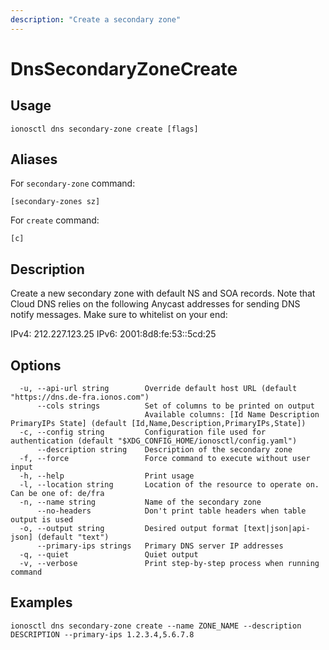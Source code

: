 ```yaml
---
description: "Create a secondary zone"
---
```


# DnsSecondaryZoneCreate

## Usage

```text
ionosctl dns secondary-zone create [flags]
```

## Aliases

For `secondary-zone` command:

```text
[secondary-zones sz]
```

For `create` command:

```text
[c]
```

## Description

Create a new secondary zone with default NS and SOA records. Note that Cloud DNS relies on the following Anycast addresses for sending DNS notify messages. Make sure to whitelist on your end:

IPv4: 212.227.123.25
IPv6: 2001:8d8:fe:53::5cd:25

## Options

```text
  -u, --api-url string        Override default host URL (default "https://dns.de-fra.ionos.com")
      --cols strings          Set of columns to be printed on output 
                              Available columns: [Id Name Description PrimaryIPs State] (default [Id,Name,Description,PrimaryIPs,State])
  -c, --config string         Configuration file used for authentication (default "$XDG_CONFIG_HOME/ionosctl/config.yaml")
      --description string    Description of the secondary zone
  -f, --force                 Force command to execute without user input
  -h, --help                  Print usage
  -l, --location string       Location of the resource to operate on. Can be one of: de/fra
  -n, --name string           Name of the secondary zone
      --no-headers            Don't print table headers when table output is used
  -o, --output string         Desired output format [text|json|api-json] (default "text")
      --primary-ips strings   Primary DNS server IP addresses
  -q, --quiet                 Quiet output
  -v, --verbose               Print step-by-step process when running command
```

## Examples

```text
ionosctl dns secondary-zone create --name ZONE_NAME --description DESCRIPTION --primary-ips 1.2.3.4,5.6.7.8
```


